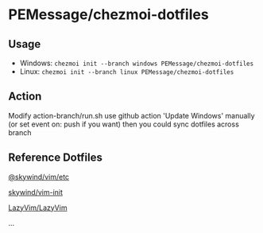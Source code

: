 # PEMessage/chezmoi-dotfiles

## Usage

* Windows: `chezmoi init --branch windows PEMessage/chezmoi-dotfiles `
* Linux: `chezmoi init --branch linux PEMessage/chezmoi-dotfiles `

## Action 

Modify action-branch/run.sh
use github action 'Update Windows' manually
(or set event on: push if you want)
then you could sync dotfiles across branch

## Reference Dotfiles

[@skywind/vim/etc](https://github.com/skywind3000/vim) 

[skywind/vim-init](https://github.com/skywind3000/vim-init)

[LazyVim/LazyVim](https://github.com/LazyVim/LazyVim)

...